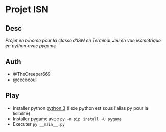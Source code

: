 # Projet ISN

## Desc
_Projet en binome pour la classe d'ISN en Terminal_
_Jeu en vue isométrique en python avec pygame_

## Auth
 * @TheCreeper669
 * @cececoul

## Play
 * Installer python [python 3](https://www.python.org/downloads/) (l'exe python est sous l'alias py pour la lisibilité)
 * Installer pygame avec `py -m pip install -U pygame`
 * Executer `py __main__.py`
